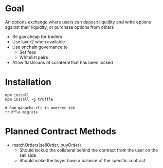 # Goal
An options exchange where users can deposit liquidity and write options against their liquidity, or purchase options from others


* Be gas cheap for traders
* Use layer2 when available
* Use onchain governance to
  * Set fees
  * Whitelist pairs
* Allow flashloans of collateral that has been locked


# Installation
```
npm install
npm install -g truffle

# Run ganache-cli in another tab
truffle migrate
```


# Planned Contract Methods
* matchOrders(sellOrder, buyOrder)
  * Should lockup the collateral behind the contract from the user on the sell side
  * Should make the buyer have a balance of the specific contract

